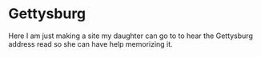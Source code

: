 # Gettysburg
Here I am just making a site my daughter can go to to hear the Gettysburg address read so she can have help memorizing it.
